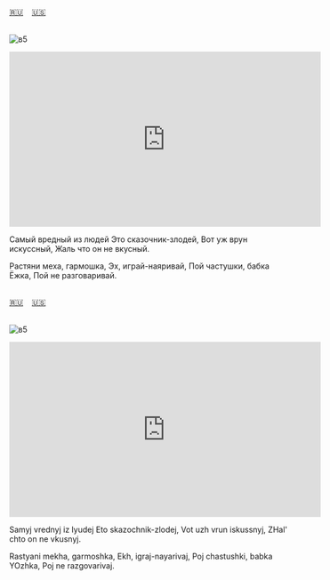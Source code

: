 <span id="ru"><a href='#ru'>🇷🇺</a> &nbsp;&nbsp;&nbsp;<a href='#en'>🇺🇸</a> &nbsp;&nbsp;&nbsp;</span><br><br>

![в5](https://github.com/user-attachments/assets/1b3047f2-a86d-4346-a90d-1d22cdd26393)

<iframe width="560" height="315" src="https://www.youtube.com/embed/_a3bIYGBSD0" frameborder="0" allow="accelerometer; autoplay; clipboard-write; encrypted-media; gyroscope; picture-in-picture; web-share"allowfullscreen></iframe>

Самый вредный из людей
Это сказочник-злодей,
Вот уж врун искуссный,
Жаль что он не вкусный.

Растяни меха, гармошка,
Эх, играй-наяривай,
Пой частушки, бабка Ёжка,
Пой не разговаривай.<br><br>

<span id="en"><a href='#ru'>🇷🇺</a> &nbsp;&nbsp;&nbsp;<a href='#en'>🇺🇸</a> &nbsp;&nbsp;&nbsp;</span><br><br>

![в5](https://github.com/user-attachments/assets/1b3047f2-a86d-4346-a90d-1d22cdd26393)

<iframe width="560" height="315" src="https://www.youtube.com/embed/SbsXg2GQK64" frameborder="0" allow="accelerometer; autoplay; clipboard-write; encrypted-media; gyroscope; picture-in-picture; web-share"allowfullscreen></iframe>

Samyj vrednyj iz lyudej
Eto skazochnik-zlodej,
Vot uzh vrun iskussnyj,
ZHal' chto on ne vkusnyj.

Rastyani mekha, garmoshka,
Ekh, igraj-nayarivaj,
Poj chastushki, babka YOzhka,
Poj ne razgovarivaj.<br><br>

